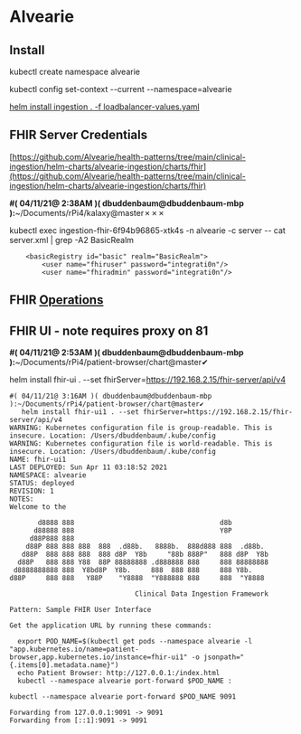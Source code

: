 # Alvearie

## Install


kubectl create namespace alvearie

kubectl config set-context --current --namespace=alvearie

[helm install ingestion . -f loadbalancer-values.yaml](https://github.com/Alvearie/health-patterns/tree/main/clinical-ingestion/helm-charts/alvearie-ingestion#install-the-chart)


## FHIR Server Credentials

[https://github.com/Alvearie/health-patterns/tree/main/clinical-ingestion/helm-charts/alvearie-ingestion/charts/fhir](https://github.com/Alvearie/health-patterns/tree/main/clinical-ingestion/helm-charts/alvearie-ingestion/charts/fhir)

**#( 04/11/21@ 2:38AM )( dbuddenbaum@dbuddenbaum-mbp ):**~/Documents/rPi4/kalaxy@master✗✗✗

   kubectl exec ingestion-fhir-6f94b96865-xtk4s -n alvearie -c server -- cat server.xml | grep -A2 BasicRealm
```   
    <basicRegistry id="basic" realm="BasicRealm">
        <user name="fhiruser" password="integrati0n"/>
        <user name="fhiradmin" password="integrati0n"/>
```       
## FHIR [Operations](https://github.com/IBM/FHIR)


## FHIR UI - note requires proxy on 81

**#( 04/11/21@ 2:53AM )( dbuddenbaum@dbuddenbaum-mbp ):**~/Documents/rPi4/patient-browser/chart@master✔

   helm install fhir-ui . --set fhirServer=https://192.168.2.15/fhir-server/api/v4

```   
#( 04/11/21@ 3:16AM )( dbuddenbaum@dbuddenbaum-mbp ):~/Documents/rPi4/patient-browser/chart@master✔
   helm install fhir-ui1 . --set fhirServer=https://192.168.2.15/fhir-server/api/v4
WARNING: Kubernetes configuration file is group-readable. This is insecure. Location: /Users/dbuddenbaum/.kube/config
WARNING: Kubernetes configuration file is world-readable. This is insecure. Location: /Users/dbuddenbaum/.kube/config
NAME: fhir-ui1
LAST DEPLOYED: Sun Apr 11 03:18:52 2021
NAMESPACE: alvearie
STATUS: deployed
REVISION: 1
NOTES:
Welcome to the

       d8888 888                                    d8b
      d88888 888                                    Y8P
     d88P888 888
    d88P 888 888 888  888  .d88b.   8888b.  888d888 888  .d88b.
   d88P  888 888 888  888 d8P  Y8b     "88b 888P"   888 d8P  Y8b
  d88P   888 888 Y88  88P 88888888 .d888888 888     888 88888888
 d8888888888 888  Y8bd8P  Y8b.     888  888 888     888 Y8b.
d88P     888 888   Y88P    "Y8888  "Y888888 888     888  "Y8888

                               Clinical Data Ingestion Framework

Pattern: Sample FHIR User Interface

Get the application URL by running these commands:

  export POD_NAME=$(kubectl get pods --namespace alvearie -l "app.kubernetes.io/name=patient-browser,app.kubernetes.io/instance=fhir-ui1" -o jsonpath="{.items[0].metadata.name}")
  echo Patient Browser: http://127.0.0.1:/index.html
  kubectl --namespace alvearie port-forward $POD_NAME :
```        
    kubectl --namespace alvearie port-forward $POD_NAME 9091
```    
Forwarding from 127.0.0.1:9091 -> 9091
Forwarding from [::1]:9091 -> 9091  
```